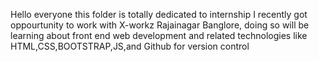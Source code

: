 Hello everyone this folder is totally dedicated to 
internship
I recently got oppourtunity to work with X-workz Rajainagar Banglore,
doing so will be learning about front end web development and related technologies like HTML,CSS,BOOTSTRAP,JS,and Github for version control
